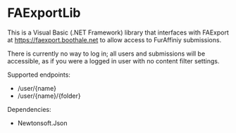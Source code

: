 # FAExportLib

This is a Visual Basic (.NET Framework) library that interfaces with FAExport at https://faexport.boothale.net to allow access to FurAffiniy submissions.

There is currently no way to log in; all users and submissions will be accessible, as if you were a logged in user with no content filter settings.

Supported endpoints:

* /user/{name}
* /user/{name}/{folder}

Dependencies:
* Newtonsoft.Json
